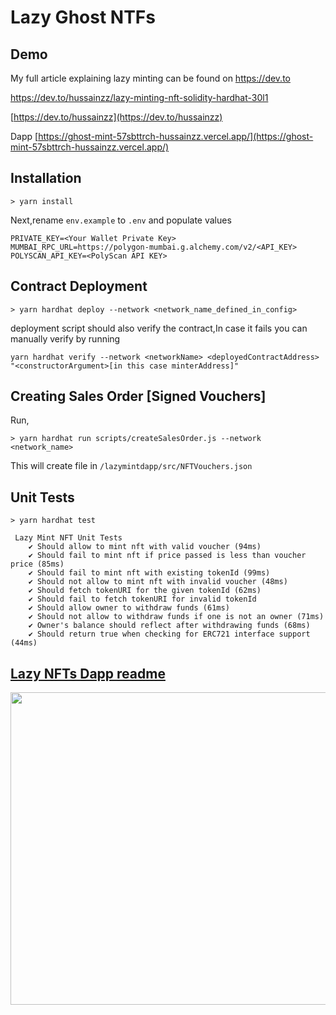 
# Lazy Ghost NTFs 

## Demo
My full article explaining lazy minting can be found on https://dev.to

https://dev.to/hussainzz/lazy-minting-nft-solidity-hardhat-30l1

[https://dev.to/hussainzz](https://dev.to/hussainzz)

Dapp [https://ghost-mint-57sbttrch-hussainzz.vercel.app/](https://ghost-mint-57sbttrch-hussainzz.vercel.app/)

## Installation

```
> yarn install
```

Next,rename `env.example` to `.env` and populate values
```
PRIVATE_KEY=<Your Wallet Private Key>
MUMBAI_RPC_URL=https://polygon-mumbai.g.alchemy.com/v2/<API_KEY>
POLYSCAN_API_KEY=<PolyScan API KEY>
```


## Contract Deployment

```
> yarn hardhat deploy --network <network_name_defined_in_config>
```

deployment script should also verify the contract,In case it fails you can manually verify by running

```
yarn hardhat verify --network <networkName> <deployedContractAddress>  "<constructorArgument>[in this case minterAddress]"
```
## Creating Sales Order [Signed Vouchers]

Run,
```
> yarn hardhat run scripts/createSalesOrder.js --network <network_name>
```

This will create file in `/lazymintdapp/src/NFTVouchers.json`


## Unit Tests

```
> yarn hardhat test

 Lazy Mint NFT Unit Tests
    ✔ Should allow to mint nft with valid voucher (94ms)
    ✔ Should fail to mint nft if price passed is less than voucher price (85ms)
    ✔ Should fail to mint nft with existing tokenId (99ms)
    ✔ Should not allow to mint nft with invalid voucher (48ms)
    ✔ Should fetch tokenURI for the given tokenId (62ms)
    ✔ Should fail to fetch tokenURI for invalid tokenId
    ✔ Should allow owner to withdraw funds (61ms)
    ✔ Should not allow to withdraw funds if one is not an owner (71ms)
    ✔ Owner's balance should reflect after withdrawing funds (68ms)
    ✔ Should return true when checking for ERC721 interface support (44ms)
```
## [Lazy NFTs Dapp readme](https://github.com/Hussainzz/lazy-mint-contract/tree/main/lazymintdapp#readme)


<img src="https://user-images.githubusercontent.com/13753141/188255178-bfc2507f-faee-4a4b-93f6-ac6cca3cab01.png" width="800" height="500">

